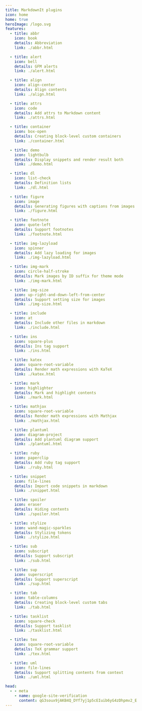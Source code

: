 ```yaml
---
title: MarkdownIt plugins
icon: home
home: true
heroImage: /logo.svg
features:
  - title: abbr
    icon: book
    details: Abbreviation
    link: ./abbr.html

  - title: alert
    icon: bell
    details: GFM alerts
    link: ./alert.html

  - title: align
    icon: align-center
    details: Align contents
    link: ./align.html

  - title: attrs
    icon: code
    details: Add attrs to Markdown content
    link: ./attrs.html

  - title: container
    icon: box-open
    details: Creating block-level custom containers
    link: ./container.html

  - title: demo
    icon: lightbulb
    details: Display snippets and render result both
    link: ./demo.html

  - title: dl
    icon: list-check
    details: Definition lists
    link: ./dl.html

  - title: figure
    icon: image
    details: Generating figures with captions from images
    link: ./figure.html

  - title: footnote
    icon: quote-left
    details: Support footnotes
    link: ./footnote.html

  - title: img-lazyload
    icon: spinner
    details: Add lazy loading for images
    link: ./img-lazyload.html

  - title: img-mark
    icon: circle-half-stroke
    details: Mark images by ID suffix for theme mode
    link: ./img-mark.html

  - title: img-size
    icon: up-right-and-down-left-from-center
    details: Support setting size for images
    link: ./img-size.html

  - title: include
    icon: at
    details: Include other files in markdown
    link: ./include.html

  - title: ins
    icon: square-plus
    details: Ins tag support
    link: ./ins.html

  - title: katex
    icon: square-root-variable
    details: Render math expressions with KaTeX
    link: ./katex.html

  - title: mark
    icon: highlighter
    details: Mark and highlight contents
    link: ./mark.html

  - title: mathjax
    icon: square-root-variable
    details: Render math expressions with Mathjax
    link: ./mathjax.html

  - title: plantuml
    icon: diagram-project
    details: Add plantuml diagram support
    link: ./plantuml.html

  - title: ruby
    icon: paperclip
    details: Add ruby tag support
    link: ./ruby.html

  - title: snippet
    icon: file-lines
    details: Import code snippets in markdown
    link: ./snippet.html

  - title: spoiler
    icon: eraser
    details: Hiding contents
    link: ./spoiler.html

  - title: stylize
    icon: wand-magic-sparkles
    details: Stylizing tokens
    link: ./stylize.html

  - title: sub
    icon: subscript
    details: Support subscript
    link: ./sub.html

  - title: sup
    icon: superscript
    details: Support superscript
    link: ./sup.html

  - title: tab
    icon: table-columns
    details: Creating block-level custom tabs
    link: ./tab.html

  - title: tasklist
    icon: square-check
    details: Support tasklist
    link: ./tasklist.html

  - title: tex
    icon: square-root-variable
    details: TeX grammar support
    link: ./tex.html

  - title: uml
    icon: file-lines
    details: Support splitting contents from context
    link: ./uml.html

head:
  - - meta
    - name: google-site-verification
      content: qG3soux9jAKB4Q_DYf7yj1p5cEIuib6yG4zDhpmv2_E
---
```

